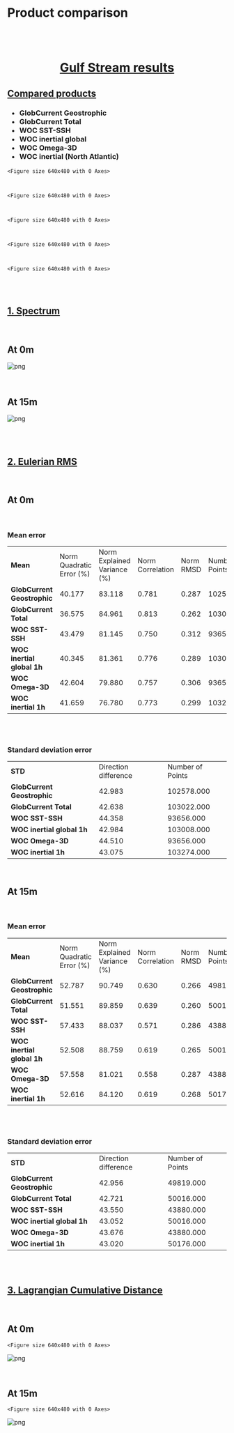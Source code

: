 
# Product comparison

<br>

<br>


<div class="alert alert-block alert-success">
<h1><center> <u> Gulf Stream results </u> </center></h1>  
</div>

## <u> Compared products </u> 

<h3>
    <ul>  
        <li> GlobCurrent Geostrophic </li> 
        <li> GlobCurrent Total </li>
        <li> WOC SST-SSH </li>
        <li> WOC inertial global </li>
        <li> WOC Omega-3D  </li>
        <li> WOC inertial (North Atlantic)  </li>
    </ul>  

</h3>
  


    <Figure size 640x480 with 0 Axes>



    <Figure size 640x480 with 0 Axes>



    <Figure size 640x480 with 0 Axes>



    <Figure size 640x480 with 0 Axes>



    <Figure size 640x480 with 0 Axes>


<br>

<br>

## <u> 1. Spectrum </u> 

<br>

<h2>At 0m</h2>


![png](nb_wocproducts_Gulfstream_files/nb_wocproducts_Gulfstream_10_0.png)


<br>


<h2>At 15m</h2>


![png](nb_wocproducts_Gulfstream_files/nb_wocproducts_Gulfstream_13_0.png)


<br>

<br>

## <u> 2. Eulerian RMS </u>

<br>

<h2>At 0m</h2>

<br>

<h3>Mean error</h3>




<table width=100%>
<tr>
<td><b>Mean</b></td>
<td>Norm Quadratic Error (%)</td>
<td>Norm Explained Variance (%)</td>
<td>Norm Correlation</td>
<td>Norm RMSD</td>
<td>Number of Points</td>
</tr>
<tr>
<td><b>GlobCurrent Geostrophic</b></td>
<td>40.177</td>
<td>83.118</td>
<td>0.781</td>
<td>0.287</td>
<td>102578.000</td>
</tr>
<tr>
<td><b>GlobCurrent Total</b></td>
<td>36.575</td>
<td>84.961</td>
<td>0.813</td>
<td>0.262</td>
<td>103022.000</td>
</tr>
<tr>
<td><b>WOC SST-SSH</b></td>
<td>43.479</td>
<td>81.145</td>
<td>0.750</td>
<td>0.312</td>
<td>93656.000</td>
</tr>
<tr>
<td><b>WOC inertial global 1h</b></td>
<td>40.345</td>
<td>81.361</td>
<td>0.776</td>
<td>0.289</td>
<td>103008.000</td>
</tr>
<tr>
<td><b>WOC Omega-3D</b></td>
<td>42.604</td>
<td>79.880</td>
<td>0.757</td>
<td>0.306</td>
<td>93656.000</td>
</tr>
<tr>
<td><b>WOC inertial 1h</b></td>
<td>41.659</td>
<td>76.780</td>
<td>0.773</td>
<td>0.299</td>
<td>103274.000</td>
</tr>
</table>



<br>

<br>

<h3>Standard deviation error</h3>




<table width=100%>
<tr>
<td><b>STD</b></td>
<td>Direction difference</td>
<td>Number of Points</td>
</tr>
<tr>
<td><b>GlobCurrent Geostrophic</b></td>
<td>42.983</td>
<td>102578.000</td>
</tr>
<tr>
<td><b>GlobCurrent Total</b></td>
<td>42.638</td>
<td>103022.000</td>
</tr>
<tr>
<td><b>WOC SST-SSH</b></td>
<td>44.358</td>
<td>93656.000</td>
</tr>
<tr>
<td><b>WOC inertial global 1h</b></td>
<td>42.984</td>
<td>103008.000</td>
</tr>
<tr>
<td><b>WOC Omega-3D</b></td>
<td>44.510</td>
<td>93656.000</td>
</tr>
<tr>
<td><b>WOC inertial 1h</b></td>
<td>43.075</td>
<td>103274.000</td>
</tr>
</table>



<br>

<h2>At 15m</h2>

<br>

<h3>Mean error</h3>




<table width=100%>
<tr>
<td><b>Mean</b></td>
<td>Norm Quadratic Error (%)</td>
<td>Norm Explained Variance (%)</td>
<td>Norm Correlation</td>
<td>Norm RMSD</td>
<td>Number of Points</td>
</tr>
<tr>
<td><b>GlobCurrent Geostrophic</b></td>
<td>52.787</td>
<td>90.749</td>
<td>0.630</td>
<td>0.266</td>
<td>49819.000</td>
</tr>
<tr>
<td><b>GlobCurrent Total</b></td>
<td>51.551</td>
<td>89.859</td>
<td>0.639</td>
<td>0.260</td>
<td>50016.000</td>
</tr>
<tr>
<td><b>WOC SST-SSH</b></td>
<td>57.433</td>
<td>88.037</td>
<td>0.571</td>
<td>0.286</td>
<td>43880.000</td>
</tr>
<tr>
<td><b>WOC inertial global 1h</b></td>
<td>52.508</td>
<td>88.759</td>
<td>0.619</td>
<td>0.265</td>
<td>50016.000</td>
</tr>
<tr>
<td><b>WOC Omega-3D</b></td>
<td>57.558</td>
<td>81.021</td>
<td>0.558</td>
<td>0.287</td>
<td>43880.000</td>
</tr>
<tr>
<td><b>WOC inertial 1h</b></td>
<td>52.616</td>
<td>84.120</td>
<td>0.619</td>
<td>0.268</td>
<td>50176.000</td>
</tr>
</table>



<br>

<br>

<h3>Standard deviation error</h3>




<table width=100%>
<tr>
<td><b>STD</b></td>
<td>Direction difference</td>
<td>Number of Points</td>
</tr>
<tr>
<td><b>GlobCurrent Geostrophic</b></td>
<td>42.956</td>
<td>49819.000</td>
</tr>
<tr>
<td><b>GlobCurrent Total</b></td>
<td>42.721</td>
<td>50016.000</td>
</tr>
<tr>
<td><b>WOC SST-SSH</b></td>
<td>43.550</td>
<td>43880.000</td>
</tr>
<tr>
<td><b>WOC inertial global 1h</b></td>
<td>43.052</td>
<td>50016.000</td>
</tr>
<tr>
<td><b>WOC Omega-3D</b></td>
<td>43.676</td>
<td>43880.000</td>
</tr>
<tr>
<td><b>WOC inertial 1h</b></td>
<td>43.020</td>
<td>50176.000</td>
</tr>
</table>



<br>

<br>

## <u> 3. Lagrangian Cumulative Distance</u> 

<br>

<h2>At 0m</h2>


    <Figure size 640x480 with 0 Axes>



![png](nb_wocproducts_Gulfstream_files/nb_wocproducts_Gulfstream_31_1.png)


<br>

<h2>At 15m</h2>


    <Figure size 640x480 with 0 Axes>



![png](nb_wocproducts_Gulfstream_files/nb_wocproducts_Gulfstream_33_1.png)

